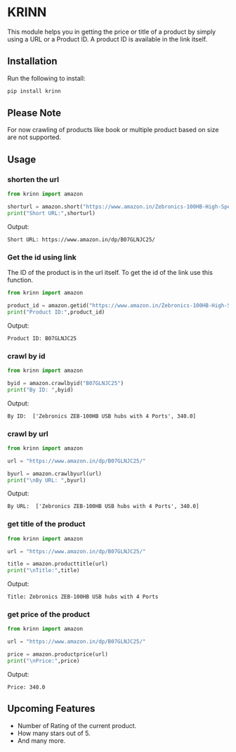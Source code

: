 # KRINN
This module helps you in getting the price or title of a product by  simply using a URL or a Product ID. A product ID is available in the link itself.

## Installation
Run the following to install:

```python
pip install krinn
```

## Please Note
For now crawling of products like book or multiple product based on size are not supported.

## Usage

### shorten the url
```python
from krinn import amazon

shorturl = amazon.short("https://www.amazon.in/Zebronics-100HB-High-Speed-Port/dp/B07GLNJC25/ref=sr_1_1_sspa?keywords=usb+hub&qid=1583729190&sr=8-1-spons&psc=1&spLa=ZW5jcnlwdGVkUXVhbGlmaWVyPUExRzg4NTU3SFFCNk5JJmVuY3J5cHRlZElkPUEwODY2NTY4MkxDUUpOVlBPUks4QyZlbmNyeXB0ZWRBZElkPUEwNzk1MjU3NEZUNVJJNkdGVzYwJndpZGdldE5hbWU9c3BfYXRmJmFjdGlvbj1jbGlja1JlZGlyZWN0JmRvTm90TG9nQ2xpY2s9dHJ1ZQ==")
print("Short URL:",shorturl)
```
Output:
```
Short URL: https://www.amazon.in/dp/B07GLNJC25/
```
### Get the id using link
The ID of the product is in the url itself. To get the id of the link use this function.

```python
from krinn import amazon

product_id = amazon.getid("https://www.amazon.in/Zebronics-100HB-High-Speed-Port/dp/B07GLNJC25/ref=sr_1_1_sspa?keywords=usb+hub&qid=1583729190&sr=8-1-spons&psc=1&spLa=ZW5jcnlwdGVkUXVhbGlmaWVyPUExRzg4NTU3SFFCNk5JJmVuY3J5cHRlZElkPUEwODY2NTY4MkxDUUpOVlBPUks4QyZlbmNyeXB0ZWRBZElkPUEwNzk1MjU3NEZUNVJJNkdGVzYwJndpZGdldE5hbWU9c3BfYXRmJmFjdGlvbj1jbGlja1JlZGlyZWN0JmRvTm90TG9nQ2xpY2s9dHJ1ZQ==")
print("Product ID:",product_id)
```
Output:
```
Product ID: B07GLNJC25
```
### crawl by id

```python
from krinn import amazon

byid = amazon.crawlbyid("B07GLNJC25")
print("By ID: ",byid)
```
Output:
```
By ID:  ['Zebronics ZEB-100HB USB hubs with 4 Ports', 340.0]
```
### crawl by url
```python
from krinn import amazon

url = "https://www.amazon.in/dp/B07GLNJC25/"

byurl = amazon.crawlbyurl(url)
print("\nBy URL: ",byurl)
```
Output:
```
By URL:  ['Zebronics ZEB-100HB USB hubs with 4 Ports', 340.0]
```
### get title of the product
```python
from krinn import amazon

url = "https://www.amazon.in/dp/B07GLNJC25/"

title = amazon.producttitle(url)
print("\nTitle:",title)
```
Output:
```
Title: Zebronics ZEB-100HB USB hubs with 4 Ports
```
### get price of the product
```python
from krinn import amazon

url = "https://www.amazon.in/dp/B07GLNJC25/"

price = amazon.productprice(url)
print("\nPrice:",price)
```
Output:
```
Price: 340.0
```
## Upcoming Features
- Number of Rating of the current product.
- How many stars out of 5.
- And many more.
